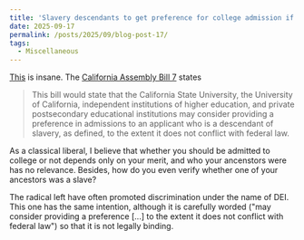 ```yaml
---
title: 'Slavery descendants to get preference for college admission if bill approved'
date: 2025-09-17
permalink: /posts/2025/09/blog-post-17/
tags:
  - Miscellaneous
---
```


[This](https://edsource.org/updates/california-colleges-slavery-descendants-admissions) is insane. The [California Assembly Bill 7](https://legiscan.com/CA/text/AB7/id/3029617) states

>This bill would state that the California State University, the University of California, independent institutions of higher education, and private postsecondary educational institutions may consider providing a preference in admissions to an applicant who is a descendant of slavery, as defined, to the extent it does not conflict with federal law.

As a classical liberal, I believe that whether you should be admitted to college or not depends only on your merit, and who your ancenstors were has no relevance. Besides, how do you even verify whether one of your ancestors was a slave?

The radical left have often promoted discrimination under the name of DEI. This one has the same intention, although it is carefully worded ("may consider providing a preference [...] to the extent it does not conflict with federal law") so that it is not legally binding.